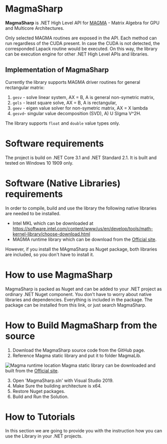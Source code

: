 # MagmaSharp
**MagmaSharp** is .NET High Level API for [MAGMA](https://icl.cs.utk.edu/projectsfiles/magma/doxygen/index.html) - Matrix Algebra for GPU and Multicore Architectures.


Only selected MAGMA routines are exposed in the API. Each method can run regardless of the CUDA present. In case the CUDA is not detected, the corresponded Lapack routine would be executed. On this way, the library can be execution engine for other .NET High Level APIs and libraries.

## Implementation of MagmaSharp
Currently the library supports MAGMA driver routines for general rectangular matrix:

1. ```gesv``` - solve linear system, AX = B, A is general non-symetric matrix,
2. ```gels``` - least square solve, AX = B, A is rectangular,
3. ```geev``` - eigen value solver for non-symetric matrix, AX = X lambda
4. ```gesvd```- singular value decomposition (SVD), A) U SIgma V^2H.

The library supports `float` and `double` value types only.

# Software requirements

The project is build on .NET Core 3.1 and .NET Standard 2.1. It is built and tested on Windows 10 1909 only. 

# Software (Native Libraries) requirements
In order to compile, build and use the library the following native libraries are needed to be installed. 

- Intel MKL which can be downloaded at https://software.intel.com/content/www/us/en/develop/tools/math-kernel-library/choose-download.html
- MAGMA runtime library which can be download from the [Official site](https://icl.utk.edu/magma/software/index.html).

However, if you install the MAgmaSharp as Nuget package, both libraries are included, so you don't have to install it. 

# How to use MagmaSharp

 MagmaSharp is packed as Nuget and can be added to your .NET project as ordinary .NET Nuget component. You don't have to worry about native libraries and dependencies. Everything is included in the package.
The package can be installed from this link, or just search MagmaSharp.

# How to Build MagmaSharp from the source

1. Download the MagmaSharp source code from the GitHub page. 
2. Reference Magma static library and put it to folder MagmaLib.

![Magma runtime location](img/magma_lib_location.jpg)
Magma static library can be downloaded and built from the [Official site](https://icl.utk.edu/magma/software/index.html).

3. Open 'MagmaSharp.sln' with Visual Studio 2019.
4. Make Sure the building architecture is x64.
5. Restore Nuget packages.
5. Build and Run the Solution.


# How to Tutorials 

In this section we are going to provide you with the instruction how you can use the Library in your .NET projects.


